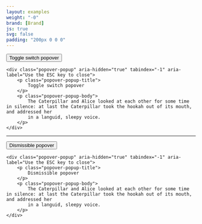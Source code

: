```yaml
---
layout: examples
weight: "-0"
brand: [Brand]
js: true
svg: false
padding: "200px 0 0 0"
---
```


<div class="popover-wrapper">
	<button class="btn popover js-popover">
		Toggle switch popover
	</button>

	<div class="popover-popup" aria-hidden="true" tabindex="-1" aria-label="Use the ESC key to close">
		<p class="popover-popup-title">
			Toggle switch popover
		</p>
		<p class="popover-popup-body">
			The Caterpillar and Alice looked at each other for some time in silence: at last the Caterpillar took the hookah out of its mouth, and addressed her
			in a languid, sleepy voice.
		</p>
	</div>
</div>

<hr>

<div class="popover-wrapper">
	<button class="btn popover popover-dismissible js-popover">
		Dismissible popover
	</button>

	<div class="popover-popup" aria-hidden="true" tabindex="-1" aria-label="Use the ESC key to close">
		<p class="popover-popup-title">
			Dismissible popover
		</p>
		<p class="popover-popup-body">
			The Caterpillar and Alice looked at each other for some time in silence: at last the Caterpillar took the hookah out of its mouth, and addressed her
			in a languid, sleepy voice.
		</p>
	</div>
</div>